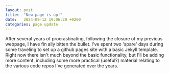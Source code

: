 ```yaml
---
layout: post
title:  "New page is up!"
date:   2024-09-12 19:06:20 +0200
categories: page update
---
```

After several years of procrastinating, following the closure of my previous webpage, I have fin ally bitten the bullet. I've spent two 'spare' days during some traveling to set up a github pages site with a basic Jekyll template. Right now there isn't much beyond the basic functionality, but I'll be adding more content, including some more practical (useful?) material relating to the various code repos I've generated over the years.
